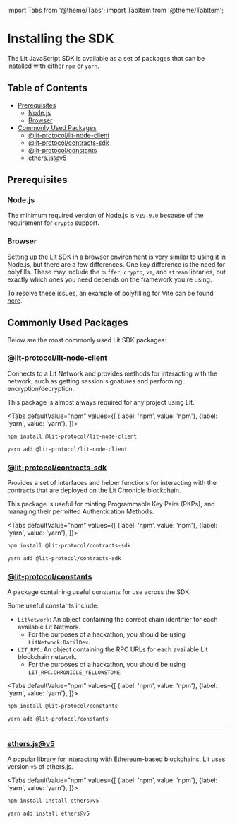 import Tabs from '@theme/Tabs'; import TabItem from '@theme/TabItem';

<!-- omit in toc -->
# Installing the SDK

The Lit JavaScript SDK is available as a set of packages that can be installed with either `npm` or `yarn`.

<!-- omit in toc -->
## Table of Contents

- [Prerequisites](#prerequisites)
  - [Node.js](#nodejs)
  - [Browser](#browser)
- [Commonly Used Packages](#commonly-used-packages)
  - [@lit-protocol/lit-node-client](#lit-protocollit-node-client)
  - [@lit-protocol/contracts-sdk](#lit-protocolcontracts-sdk)
  - [@lit-protocol/constants](#lit-protocolconstants)
  - [ethers.js@v5](#ethersjsv5)

## Prerequisites

### Node.js

The minimum required version of Node.js is `v19.9.0` because of the requirement for `crypto` support.

### Browser

Setting up the Lit SDK in a browser environment is very similar to using it in Node.js, but there are a few differences. One key difference is the need for polyfills. These may include the `buffer`, `crypto`, `vm`, and `stream` libraries, but exactly which ones you need depends on the framework you're using.

To resolve these issues, an example of polyfilling for Vite can be found [here](https://github.com/LIT-Protocol/developer-guides-code/blob/master/starter-guides/browser/vite.config.ts).

## Commonly Used Packages

Below are the most commonly used Lit SDK packages:


### [@lit-protocol/lit-node-client](https://v6-api-doc-lit-js-sdk.vercel.app/modules/lit_node_client_src.html)

Connects to a Lit Network and provides methods for interacting with the network, such as getting session signatures and performing encryption/decryption.

This package is almost always required for any project using Lit.

<Tabs
defaultValue="npm"
values={[
{label: 'npm', value: 'npm'},
{label: 'yarn', value: 'yarn'},
]}>
<TabItem value="npm">

```bash
npm install @lit-protocol/lit-node-client
```

</TabItem>

<TabItem value="yarn">

```bash
yarn add @lit-protocol/lit-node-client
```

</TabItem>
</Tabs>

### [@lit-protocol/contracts-sdk](https://v6-api-doc-lit-js-sdk.vercel.app/modules/contracts_sdk_src.html)

Provides a set of interfaces and helper functions for interacting with the contracts that are deployed on the Lit Chronicle blockchain.

This package is useful for minting Programmable Key Pairs (PKPs), and managing their permitted Authentication Methods.

<Tabs
defaultValue="npm"
values={[
{label: 'npm', value: 'npm'},
{label: 'yarn', value: 'yarn'},
]}>
<TabItem value="npm">

```bash
npm install @lit-protocol/contracts-sdk
```

</TabItem>

<TabItem value="yarn">

```bash
yarn add @lit-protocol/contracts-sdk
```

</TabItem>
</Tabs>

### [@lit-protocol/constants](https://v6-api-doc-lit-js-sdk.vercel.app/modules/constants_src.html)

A package containing useful constants for use across the SDK.

Some useful constants include:

- `LitNetwork`: An object containing the correct chain identifier for each available Lit Network.
  - For the purposes of a hackathon, you should be using `LitNetwork.DatilDev`.
- `LIT_RPC`: An object containing the RPC URLs for each available Lit blockchain network.
  - For the purposes of a hackathon, you should be using `LIT_RPC.CHRONICLE_YELLOWSTONE`.

<Tabs
defaultValue="npm"
values={[
{label: 'npm', value: 'npm'},
{label: 'yarn', value: 'yarn'},
]}>
<TabItem value="npm">

```bash
npm install @lit-protocol/constants
```

</TabItem>

<TabItem value="yarn">

```bash
yarn add @lit-protocol/constants
```

</TabItem>
</Tabs>

---

### [ethers.js@v5](https://docs.ethers.org/v5/)

A popular library for interacting with Ethereum-based blockchains. Lit uses version `v5` of ethers.js.

<Tabs
defaultValue="npm"
values={[
{label: 'npm', value: 'npm'},
{label: 'yarn', value: 'yarn'},
]}>
<TabItem value="npm">

```bash
npm install install ethers@v5
```

</TabItem>

<TabItem value="yarn">

```bash
yarn add install ethers@v5
```

</TabItem>
</Tabs>
